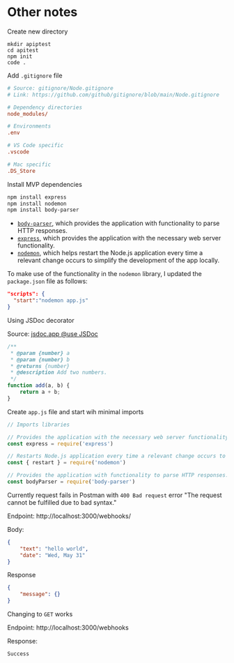 # Other notes

Create new directory

```zsd
mkdir apiptest
cd apitest
npm init
code .
```

Add `.gitignore` file

```ini
# Source: gitignore/Node.gitignore 
# Link: https://github.com/github/gitignore/blob/main/Node.gitignore

# Dependency directories
node_modules/

# Environments
.env

# VS Code specific
.vscode

# Mac specific
.DS_Store
```


Install MVP dependencies

```zsh
npm install express
npm install nodemon 
npm install body-parser
```

+   [`body-parser`][npm body-parser], which provides the application 
    with functionality to parse HTTP responses.
+   [`express`][npm express], which provides the application with the 
    necessary web server functionality.
+   [`nodemon`][npm nodemon], which helps restart the Node.js application 
    every time a relevant change occurs to simplify the development of the app locally.


To make use of the functionality in the `nodemon` library, I updated the `package.json` file as follows:

```json
"scripts": {
  "start":"nodemon app.js"
}
```

Using JSDoc decorator 

Source: [jsdoc.app @use JSDoc][jdoc @description]

```js
/**
 * @param {number} a
 * @param {number} b
 * @returns {number}
 * @description Add two numbers.
 */
function add(a, b) {
    return a + b;
}
```

Create `app.js` file and start wih minimal imports

```js
// Imports libraries

// Provides the application with the necessary web server functionality.
const express = require('express')

// Restarts Node.js application every time a relevant change occurs to simplify local development.
const { restart } = require('nodemon')

// Provides the application with functionality to parse HTTP responses.
const bodyParser = require('body-parser') 
```

Currently request fails in Postman with `400 Bad request` error 
"The request cannot be fulfilled due to bad syntax."

Endpoint: http://localhost:3000/webhooks/


Body:

```json
{
    "text": "hello world",
    "date": "Wed, May 31"
}
```

Response

```json
{
    "message": {}
}
```

Changing to `GET` works 

Endpoint: http://localhost:3000/webhooks

Response:

```txt
Success
```


<!-- Hyperlinks -->

[jdoc @description]: https://jsdoc.app/tags-description.html
[npm body-parser]: https://www.npmjs.com/package/body-parser
[npm express]: https://www.npmjs.com/package/express
[npm nodemon]: https://www.npmjs.com/package/nodemon
